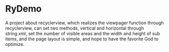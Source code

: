 # RyDemo
A project about recyclerview, which realizes the viewpager function through recyclerview, can set two methods, vertical and horizontal through string.xml, set the number of visible areas and the width and height of sub items, and the page layout is simple, and hope to have the favorite God to optimize.
